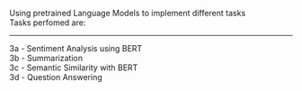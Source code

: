 Using pretrained Language Models to implement different tasks <br/>
Tasks perfomed are: <br/> <hr/>
3a - Sentiment Analysis using BERT <br/>
3b - Summarization <br/>
3c - Semantic Similarity with BERT <br/>
3d - Question Answering <br/>
